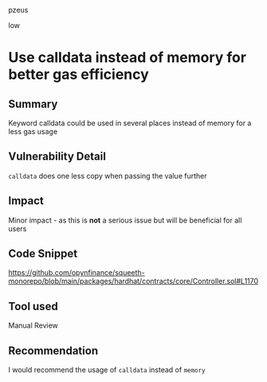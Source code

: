 pzeus

low

# Use calldata instead of memory for better gas efficiency

## Summary
Keyword calldata could be used in several places instead of memory for a less gas usage
## Vulnerability Detail
`calldata` does one less copy when passing the value further
## Impact
Minor impact - as this is **not** a serious issue but will be beneficial for all users
## Code Snippet
https://github.com/opynfinance/squeeth-monorepo/blob/main/packages/hardhat/contracts/core/Controller.sol#L1170
## Tool used

Manual Review

## Recommendation
I would recommend the usage of `calldata` instead of `memory`